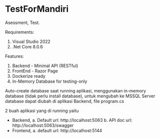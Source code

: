 # TestForMandiri
Asessment, Test.

Requirements:
1. Visual Studio 2022
2. .Net Core 8.0.6

Features:
1. Backend - Minimal API (RESTful)
2. FrontEnd - Razor Page
3. Dockerize ready
4. In-Memory Database for testing-only

Auto-create database saat running aplikasi, menggunakan in-memory database (tidak perlu install database), untuk mengubah ke MSSQL Server database dapat diubah di aplikasi Backend, file program.cs

2 buah aplikasi yang di running yaitu 
- Backend,
    a. Default url: http://localhost:5063
    b. API doc url: http://localhost:5063/swagger
- Frontend,
    a. default url: http://localhost:5144
